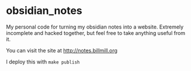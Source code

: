 # obsidian_notes

My personal code for turning my obsidian notes into a website. Extremely incomplete and hacked together, but feel free to take anything useful from it.

You can visit the site at http://notes.billmill.org

I deploy this with `make publish`

